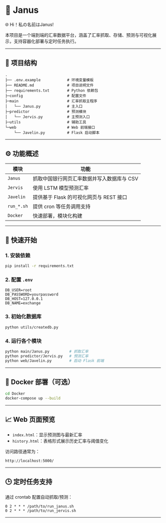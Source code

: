 # 💱 Janus 
🌐 Hi！私の名前はJanus!  

本项目是一个端到端的汇率数据平台，涵盖了汇率抓取、存储、预测与可视化展示，支持容器化部署与定时任务执行。

---

## 📁 项目结构

```
.
├── .env.example            # 环境变量模板
├── README.md               # 项目说明文件
├── requirements.txt        # Python 依赖包
├─config                    # 配置文件
├─main                      # 汇率抓取主程序
│   └── Janus.py            # 主入口
├─predictor                 # 预测模块
│   └── Jervis.py           # 主预测入口
├─utils                     # 辅助工具
└─web                       # Web 前端接口
    └── Javelin.py          # Flask 启动脚本
```

---

## ⚙️ 功能概述

| 模块 | 功能 |
|------|------|
| `Janus` | 抓取中国银行网页汇率数据并写入数据库与 CSV |
| `Jervis` | 使用 LSTM 模型预测汇率 |
| `Javelin` | 提供基于 Flask 的可视化网页与 REST 接口 |
| `run_*.sh` | 提供 cron 等任务调用支持 |
| `Docker` | 快速部署，模块化构建 |

---

## 🚀 快速开始

### 1. 安装依赖

```bash
pip install -r requirements.txt
```

### 2. 配置 `.env`

```env
DB_USER=root
DB_PASSWORD=yourpassword
DB_HOST=127.0.0.1
DB_NAME=exchange
```

### 3. 初始化数据库

```bash
python utils/createdb.py
```

### 4. 运行各个模块

```bash
python main/Janus.py         # 抓取汇率
python predictor/Jervis.py   # 预测汇率
python web/Javelin.py        # 启动 Flask 前端
```

---

## 🐳 Docker 部署（可选）

```bash
cd Docker
docker-compose up --build
```

---

## 📈 Web 页面预览

- `index.html`：显示预测图与最新汇率
- `history.html`：表格形式展示历史汇率与阈值变化

访问路径通常为：

```
http://localhost:5000/
```

---

## 🕒 定时任务支持

通过 crontab 配置自动抓取/预测：

```
0 2 * * * /path/to/run_janus.sh
0 2 * * * /path/to/run_jervis.sh
```

---